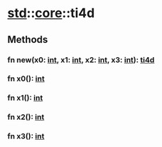 # [std](/libs/std/)::[core](/libs/std/core/)::ti4d

## Methods
### fn new(x0:&nbsp;[int](/libs/std/core/type.int.md), x1:&nbsp;[int](/libs/std/core/type.int.md), x2:&nbsp;[int](/libs/std/core/type.int.md), x3:&nbsp;[int](/libs/std/core/type.int.md)):&nbsp;[ti4d](/libs/std/core/type.ti4d.md)<Badge text="native" /><Badge text="static" />
### fn x0():&nbsp;[int](/libs/std/core/type.int.md)<Badge text="native" />
### fn x1():&nbsp;[int](/libs/std/core/type.int.md)<Badge text="native" />
### fn x2():&nbsp;[int](/libs/std/core/type.int.md)<Badge text="native" />
### fn x3():&nbsp;[int](/libs/std/core/type.int.md)<Badge text="native" />

